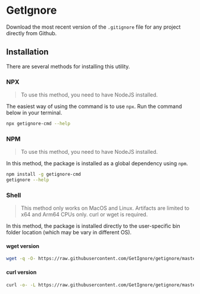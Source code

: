 
# GetIgnore

Download the most recent version of the `.gitignore` file for any project directly from Github.

## Installation

There are several methods for installing this utility.

### NPX

> To use this method, you need to have NodeJS installed.

The easiest way of using the command is to use `npx`. Run the command below in your terminal.

```sh
npx getignore-cmd --help
```

### NPM

> To use this method, you need to have NodeJS installed.

In this method, the package is installed as a global dependency using `npm`.

```sh
npm install -g getignore-cmd
getignore --help
```

### Shell

> This method only works on MacOS and Linux.
> Artifacts are limited to x64 and Arm64 CPUs only.
> curl or wget is required.

In this method, the package is installed directly to the user-specific bin folder location (which may be vary in different OS).

#### wget version

```sh
wget -q -O- https://raw.githubusercontent.com/GetIgnore/getignore/master/bin/install.sh | bash
```

#### curl version

```sh
curl -o- -L https://raw.githubusercontent.com/GetIgnore/getignore/master/bin/install.sh | bash
```
